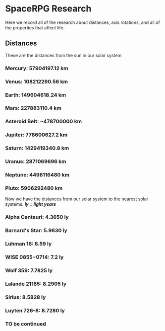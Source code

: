 # SpaceRPG Research

Here we record all of the research about distances, axis rotations, and all of the properties that affect life.

## Distances

These are the distances from the sun in our solar system

### Mercury: 57904197.12 km
### Venus: 108212290.56 km
### Earth: 149604618.24 km
### Mars: 227883110.4 km
### Asteroid Belt: ~478700000 km
### Jupiter: 778600627.2 km
### Saturn: 1429419340.8 km
### Uranus: 2871069696 km
### Neptune: 4498116480 km
### Pluto: 5906292480 km

Now we have the distances from our solar system to the nearest solar systems.
***ly = light years***

### Alpha Centauri: 4.3650 ly
### Barnard's Star: 5.9630 ly
### Luhman 16: 6.59 ly
### WISE 0855−0714: 7.2 ly
### Wolf 359: 7.7825 ly
### Lalande 21185: 8.2905 ly
### Sirius: 8.5828 ly
### Luyten 726-8: 8.7280 ly
### TO be continued
